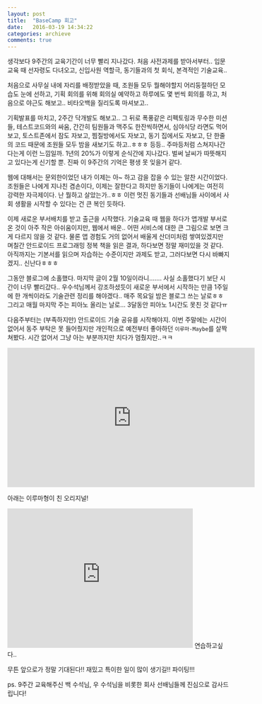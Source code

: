 ```yaml
---
layout: post
title:  "BaseCamp 회고"
date:   2016-03-19 14:34:22
categories: archieve
comments: true
---
```


생각보다 9주간의 교육기간이 너무 빨리 지나갔다.
처음 사전과제를 받아서부터.. 입문교육 때 선자령도 다녀오고, 신입사원 역할극, 동기들과의 첫 회식, 본격적인 기술교육..

처음으로 사무실 내에 자리를 배정받았을 때, 조원들 모두 뭘해야할지 어리둥절하던 모습도 눈에 선하고, 기획 회의를 위해 회의실 예약하고 하루에도 몇 번씩 회의를 하고, 처음으로 야근도 해보고.. 비타오백을 질리도록 마셔보고..

기획발표를 마치고, 2주간 닥개발도 해보고.. 그 뒤로 폭풍같은 리펙토링과 무수한 미션들, 테스트코드와의 싸움, 간간히 팀원들과 맥주도 한잔씩하면서, 심야식당 라면도 먹어보고, 토스트존에서 잠도 자보고, 찜질방에서도 자보고, 동기 집에서도 자보고, 단 한줄의 코드 때문에 조원들 모두 밤을 새보기도 하고..ㅎㅎㅎ 등등.. 
주마등처럼 스쳐지나간다는게 이런 느낌일까. 1년의 20%가 이렇게 순식간에 지나갔다.
벌써 날씨가 따뜻해지고 있다는게 신기할 뿐.
진짜 이 9주간의 기억은 평생 못 잊을거 같다.


웹에 대해서는 문외한이었던 내가 이제는 아~ 하고 감을 잡을 수 있는 알찬 시간이었다. 조원들은 나에게 지나친 겸손이다, 이제는 잘한다고 하지만 동기들이 나에게는 여전히 강력한 자극제이다. 난 뭘하고 살았는가..ㅎㅎ 이런 멋진 동기들과 선배님들 사이에서 사회 생활을 시작할 수 있다는 건 큰 복인 듯하다.


이제 새로운 부서배치를 받고 출근을 시작했다.
기술교육 때 웹을 하다가 앱개발 부서로 온 것이 아주 작은 아쉬움이지만,
웹에서 배운.. 어떤 서비스에 대한 큰 그림으로 보면 크게 다르지 않을 것 같다.
물론 앱 경험도 거의 없어서 배울게 산더미처럼 쌓여있겠지만 며칠간 안드로이드 프로그래밍 정복 책을 읽은 결과, 하다보면 정말 재미있을 것 같다.
아직까지는 기본서를 읽으며 자습하는 수준이지만 과제도 받고, 그러다보면 다시 바빠지겠지.. 신난다ㅎㅎㅎ


그동안 블로그에 소홀했다. 마지막 글이 2월 10일이라니.......
사실 소홀했다기 보단 시간이 너무 빨리갔다..
우수석님께서 강조하셨듯이 새로운 부서에서 시작하는 만큼
1주일에 한 개씩이라도 기술관련 정리를 해야겠다..
매주 목요일 밤은 블로그 쓰는 날로ㅎㅎ
그리고 매월 마지막 주는 피아노 올리는 날로...
3달동안 피아노 1시간도 못친 것 같다ㅠ

다음주부터는 (부족하지만) 안드로이드 기술 공유를 시작해야지.
이번 주말에는 시간이 없어서 동주 부탁은 못 들어줬지만
개인적으로 예전부터 좋아하던 `이루마-Maybe`를 살짝 쳐봤다.
시간 없어서 그냥 아는 부분까지만 치다가 멈췄지만..ㅋㅋ
<iframe width="560" height="315" src="https://www.youtube.com/embed/sqw2iKFHKwY" frameborder="0" allowfullscreen></iframe>

아래는 이루마형이 친 오리지널!
<iframe width="420" height="315" src="https://www.youtube.com/embed/PeU3LS_s03I" frameborder="0" allowfullscreen></iframe>
연습하고싶다..

무튼 앞으로가 정말 기대된다!! 재밌고 특이한 일이 많이 생기길!! 파이팅!!!

ps. 9주간 교육해주신 백 수석님, 우 수석님을 비롯한 회사 선배님들께 진심으로 감사드립니다!